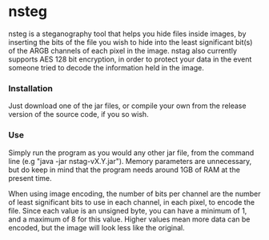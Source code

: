 # nsteg

nsteg is a steganography tool that helps you hide files inside images, by inserting the bits of the file you wish to hide into the least significant bit(s) of the ARGB channels of each pixel in the image. nstag also currently supports AES 128 bit encryption, in order to protect your data in the event someone tried to decode the information held in the image.

### Installation

Just download one of the jar files, or compile your own from the release version of the source code, if you so wish.

### Use

Simply run the program as you would any other jar file, from the command line (e.g "java -jar nstag-vX.Y.jar"). Memory parameters are unnecessary, but do keep in mind that the program needs around 1GB of RAM at the present time.

When using image encoding, the number of bits per channel are the number of least significant bits to use in each channel, in each pixel, to encode the file. Since each value is an unsigned byte, you can have a minimum of 1, and a maximum of 8 for this value. Higher values mean more data can be encoded, but the image will look less like the original.
